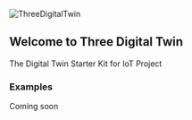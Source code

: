 ![ThreeDigitalTwin](https://triedeti.github.io/ThreeDigitalTwin/img/digitaltwin.gif?v=27032020)

## Welcome to Three Digital Twin

The Digital Twin Starter Kit for IoT Project


### Examples

Coming soon 